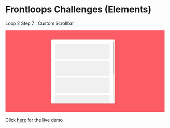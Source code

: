 # Frontloops Challenges (Elements)

Loop 2 Step 7 : Custom Scrollbar

![preview image](./design/preview.png "Click below for live demo")

Click [here](https://zathio.github.io/frontloops-challenges/elements-challenges/loop2-step7/) for the live demo